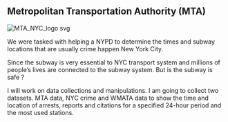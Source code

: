  ## Metropolitan Transportation Authority (MTA)
![MTA_NYC_logo svg](https://user-images.githubusercontent.com/72619886/141009077-9e21e79d-0586-4983-aa09-444149f0d8a7.png)

We were tasked with helping a NYPD to determine the times and subway locations that are usually crime happen New York City.

Since the subway is very essential to NYC transport system and millions of people’s lives are connected to the subway system. But is the subway is safe ?

I will work on data collections and manipulations. I am going to collect two datasets. MTA data, NYC crime and WMATA data to show the time and location of arrests, reports and citations for a specified 24-hour period and the most used stations.

